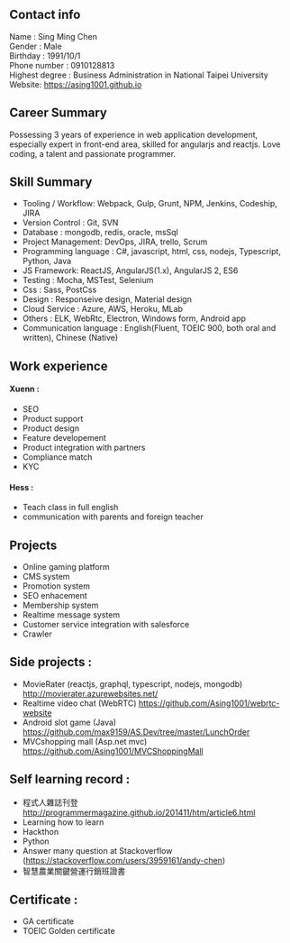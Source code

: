 ## Contact info

Name : Sing Ming Chen  
Gender : Male  
Birthday : 1991/10/1  
Phone number : 0910128813  
Highest degree : Business Administration in National Taipei University  
Website: https://asing1001.github.io

## Career Summary

Possessing 3 years of experience in web application development, especially expert in front-end area, skilled for angularjs and reactjs. Love coding, a talent and passionate programmer. 

## Skill Summary

* Tooling / Workflow: Webpack, Gulp, Grunt, NPM, Jenkins, Codeship, JIRA
* Version Control : Git, SVN
* Database : mongodb, redis, oracle, msSql
* Project Management: DevOps, JIRA, trello, Scrum
* Programming language : C#, javascript, html, css, nodejs, Typescript, Python, Java
* JS Framework: ReactJS, AngularJS(1.x), AngularJS 2, ES6
* Testing : Mocha, MSTest, Selenium
* Css : Sass, PostCss
* Design : Responseive design, Material design
* Cloud Service : Azure, AWS, Heroku, MLab
* Others : ELK, WebRtc, Electron, Windows form, Android app
* Communication language : English(Fluent, TOEIC 900, both oral and written), Chinese (Native)

## Work experience
#### Xuenn :
* SEO
* Product support
* Product design
* Feature developement
* Product integration with partners
* Compliance match
* KYC

#### Hess :
* Teach class in full english
* communication with parents and foreign teacher

## Projects
* Online gaming platform
* CMS system
* Promotion system
* SEO enhacement
* Membership system
* Realtime message system
* Customer service integration with salesforce
* Crawler

## Side projects :
* MovieRater (reactjs, graphql, typescript, nodejs, mongodb) http://movierater.azurewebsites.net/
* Realtime video chat (WebRTC) https://github.com/Asing1001/webrtc-website
* Android slot game (Java) https://github.com/max9159/AS.Dev/tree/master/LunchOrder
* MVCshopping mall (Asp.net mvc) https://github.com/Asing1001/MVCShoppingMall

## Self learning record :
* 程式人雜誌刊登 http://programmermagazine.github.io/201411/htm/article6.html
* Learning how to learn 
* Hackthon
* Python 
* Answer many question at Stackoverflow (https://stackoverflow.com/users/3959161/andy-chen) 
* 智慧農業關鍵營運行銷班證書

## Certificate :
* GA certificate
* TOEIC Golden certificate

